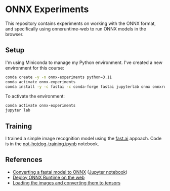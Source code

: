 # ONNX Experiments

This repository contains experiments on working with the ONNX format, and specifically using onnxruntime-web to run ONNX models in the browser.

## Setup

I'm using Miniconda to manage my Python environment. I've created a new environment for this course:

```bash
conda create -y -n onnx-experiments python=3.11
conda activate onnx-experiments
conda install -y -c fastai -c conda-forge fastai jupyterlab onnx onnxruntime
```

To activate the environment:

```bash
conda activate onnx-experiments
jupyter lab
```

## Training

I trained a simple image recognition model using the [fast.ai](https://course.fast.ai) appoach. Code is in the [not-hotdog-training.ipynb](not-hotdog/not-hotdog-training.ipynb) notebook.


## References
- [Converting a fastai model to ONNX](https://dev.to/tkeyo/export-fastai-resnet-models-to-onnx-2gj7) ([Jupyter notebook](https://github.com/tkeyo/fastai-onnx/blob/main/fastai_to_onnx.ipynb))
- [Deploy ONNX Runtime on the web](https://onnxruntime.ai/docs/tutorials/web/)
- [Loading the images and converting them to tensors](https://github.com/microsoft/onnxruntime-nextjs-template/blob/main/utils/imageHelper.ts)
